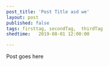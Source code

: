 ```yaml
---
post_title: 'Post Title asd we'
layout: post
published: false
tags: firsttag, secondTag,  thirdTag
shedtime: 	2019-08-01 12:00:00

---
```

Post goes here
